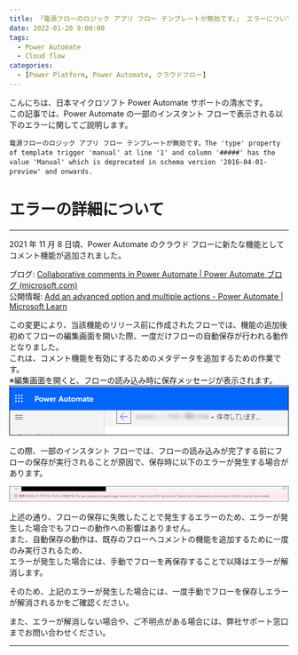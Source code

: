 ```yaml
---
title: 「電源フローのロジック アプリ フロー テンプレートが無効です。」 エラーについて
date: 2022-01-20 9:00:00
tags:
  - Power Automate
  - Cloud flow
categories:
  - [Power Platform, Power Automate, クラウドフロー]
---
```


こんにちは、日本マイクロソフト Power Automate サポートの清水です。  
この記事では、Power Automate の一部のインスタント フローで表示される以下のエラーに関してご説明します。  

`
電源フローのロジック アプリ フロー テンプレートが無効です。The 'type' property of template trigger 'manual' at line '1' and column '#####' has the value 'Manual' which is deprecated in schema version '2016-04-01-preview' and onwards.
`

<!-- more -->


# エラーの詳細について  
---
2021 年 11 月 8 日頃、Power Automate のクラウド フローに新たな機能としてコメント機能が追加されました。  

ブログ: [Collaborative comments in Power Automate | Power Automate ブログ (microsoft.com)](https://powerautomate.microsoft.com/ja-jp/blog/collaborative-comments-in-power-automate/)  
公開情報: [Add an advanced option and multiple actions - Power Automate | Microsoft Learn](https://learn.microsoft.com/en-us/power-automate/multi-step-logic-flow#add-comments-to-actions-and-triggers)  

この変更により、当該機能のリリース前に作成されたフローでは、機能の追加後初めてフローの編集画面を開いた際、一度だけフローの自動保存が行われる動作となりました。  
これは、コメント機能を有効にするためのメタデータを追加するための作業です。  
※編集画面を開くと、フローの読み込み時に保存メッセージが表示されます。  
![](./logic-app-flow-template-was-invalid-error/img01.png)  

この際、一部のインスタント フローでは、フローの読み込みが完了する前にフローの保存が実行されることが原因で、保存時に以下のエラーが発生する場合があります。  

![](./logic-app-flow-template-was-invalid-error/img02.png)  


上述の通り、フローの保存に失敗したことで発生するエラーのため、エラーが発生した場合でもフローの動作への影響はありません。  
また、自動保存の動作は、既存のフローへコメントの機能を追加するために一度のみ実行されるため、  
エラーが発生した場合には、手動でフローを再保存することで以降はエラーが解消します。  
 
そのため、上記のエラーが発生した場合には、一度手動でフローを保存しエラーが解消されるかをご確認ください。  

また、エラーが解消しない場合や、ご不明点がある場合には、弊社サポート窓口までお問い合わせください。  

---
